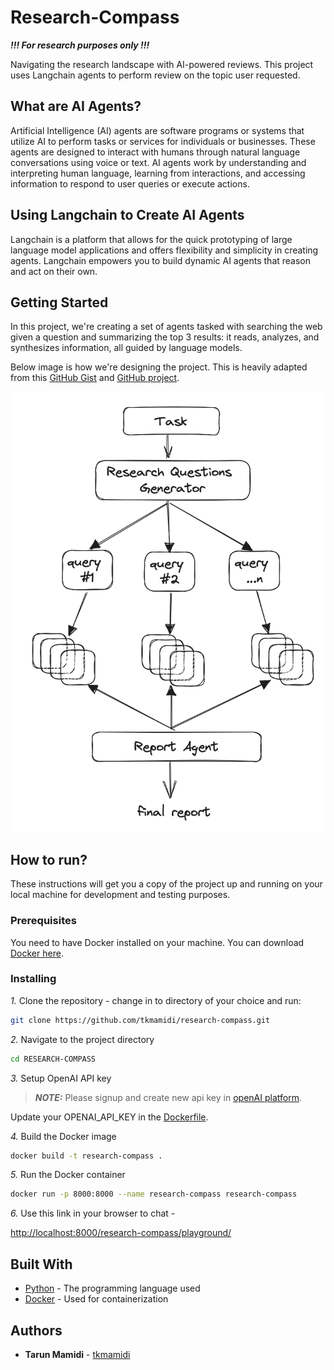 # Research-Compass

***!!! For research purposes only !!!***

Navigating the research landscape with AI-powered reviews. This project uses Langchain agents to
perform review on the topic user requested.

## What are AI Agents?

Artificial Intelligence (AI) agents are software programs or systems that utilize AI to perform tasks or services for
individuals or businesses. These agents are designed to interact with humans through natural language conversations
using voice or text. AI agents work by understanding and interpreting human language, learning from interactions, and
accessing information to respond to user queries or execute actions.

## Using Langchain to Create AI Agents

Langchain is a platform that allows for the quick prototyping of large language model applications and offers
flexibility and simplicity in creating agents. Langchain empowers you to build dynamic AI agents that reason and act on
their own.

## Getting Started

In this project, we're creating a set of agents tasked with searching the web given a question and summarizing the top 3
results: it reads, analyzes, and synthesizes information, all guided by language models.

Below image is how we're designing the project. This is heavily adapted from this [GitHub
Gist](https://gist.github.com/hwchase17/69a8cdef9b01760c244324339ab64f0c) and [GitHub project](https://github.com/assafelovic/gpt-researcher).

![overview](overview.png)

## How to run?

These instructions will get you a copy of the project up and running on your local machine for development and testing purposes.

### Prerequisites

You need to have Docker installed on your machine. You can download [Docker here](https://www.docker.com/products/docker-desktop).

### Installing

*1.* Clone the repository - change in to directory of your choice and run:

```sh
git clone https://github.com/tkmamidi/research-compass.git
```

*2.* Navigate to the project directory

```sh
cd RESEARCH-COMPASS
```

*3.* Setup OpenAI API key

> ***NOTE:*** Please signup and create new api key in [openAI platform](https://platform.openai.com/api-keys).

Update your OPENAI_API_KEY in the [Dockerfile](./Dockerfile).

*4.* Build the Docker image

```sh
docker build -t research-compass .
```

*5.* Run the Docker container

```sh
docker run -p 8000:8000 --name research-compass research-compass
```

*6.* Use this link in your browser to chat -

[http://localhost:8000/research-compass/playground/](http://localhost:8000/research-compass/playground/)

## Built With

* [Python](https://www.python.org/) - The programming language used
* [Docker](https://www.docker.com/) - Used for containerization

## Authors

* **Tarun Mamidi** - [tkmamidi](https://github.com/tkmamidi)
